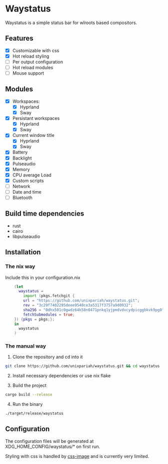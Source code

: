 # Waystatus

Waystatus is a simple status bar for wlroots based compositors.

## Features

- [x] Customizable with css
- [x] Hot reload styling
- [ ] Per output configuration
- [ ] Hot reload modules
- [ ] Mouse support

## Modules

- [x] Workspaces:
    - [x] Hyprland
    - [x] Sway
- [x] Persistant workspaces
    - [x] Hyprland
    - [x] Sway
- [x] Current window title
    - [x] Hyprland
    - [x] Sway
- [x] Battery
- [x] Backlight
- [x] Pulseaudio
- [x] Memory
- [x] CPU average Load
- [x] Custom scripts
- [ ] Network
- [ ] Date and time
- [ ] Bluetooth

## Build time dependencies

- rust
- cairo
- libpulseaudio

## Installation

### The nix way

Include this in your configuration.nix

```nix
    (let
      waystatus =
        import (pkgs.fetchgit {
        url = "https://github.com/unixpariah/waystatus.git";
        rev = "3c29f7402295deee9540ce3a5317f3757a9d0932";
        sha256 = "0dhx501c0gwdz64k58n0471pnkq1yjpmdvdvcydpicggbkvk9pg0";
        fetchSubmodules = true;
    }) {pkgs = pkgs;};
    in
      waystatus
    )
```

### The manual way

1. Clone the repository and cd into it

```sh
git clone https://github.com/unixpariah/waystatus.git && cd waystatus
```

2. Install necessary dependencies or use nix flake

3. Build the project

```sh
cargo build --release
```

4. Run the binary

```sh
./target/release/waystatus
```

## Configuration

The configuration files will be generated at XDG_HOME_CONFIG/waystatus/* on first run.

Styling with css is handled by [css-image](https://github.com/unixpariah/css-image) and is currently very limited.

